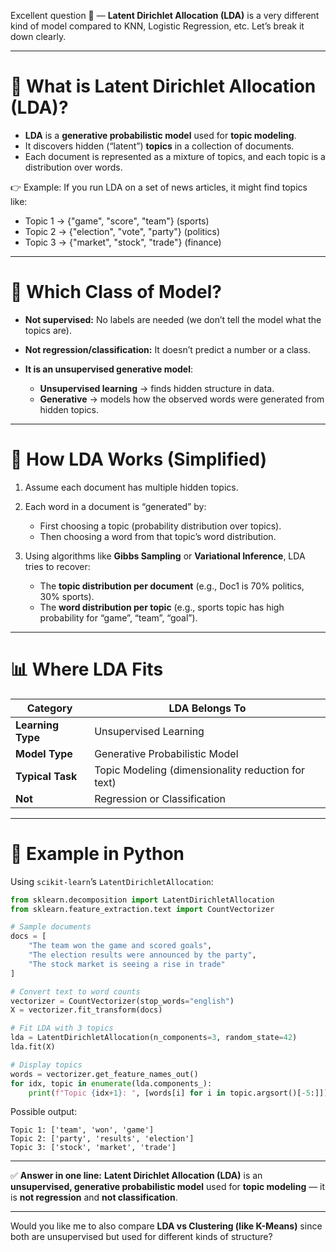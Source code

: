 Excellent question 🙌 — **Latent Dirichlet Allocation (LDA)** is a very different kind of model compared to KNN, Logistic Regression, etc. Let’s break it down clearly.

---

# 📖 What is Latent Dirichlet Allocation (LDA)?

* **LDA** is a **generative probabilistic model** used for **topic modeling**.
* It discovers hidden (“latent”) **topics** in a collection of documents.
* Each document is represented as a mixture of topics, and each topic is a distribution over words.

👉 Example: If you run LDA on a set of news articles, it might find topics like:

* Topic 1 → {"game", "score", "team"} (sports)
* Topic 2 → {"election", "vote", "party"} (politics)
* Topic 3 → {"market", "stock", "trade"} (finance)

---

# 🧠 Which Class of Model?

* **Not supervised:** No labels are needed (we don’t tell the model what the topics are).
* **Not regression/classification:** It doesn’t predict a number or a class.
* **It is an unsupervised generative model**:

  * **Unsupervised learning** → finds hidden structure in data.
  * **Generative** → models how the observed words were generated from hidden topics.

---

# 📂 How LDA Works (Simplified)

1. Assume each document has multiple hidden topics.
2. Each word in a document is “generated” by:

   * First choosing a topic (probability distribution over topics).
   * Then choosing a word from that topic’s word distribution.
3. Using algorithms like **Gibbs Sampling** or **Variational Inference**, LDA tries to recover:

   * The **topic distribution per document** (e.g., Doc1 is 70% politics, 30% sports).
   * The **word distribution per topic** (e.g., sports topic has high probability for “game”, “team”, “goal”).

---

# 📊 Where LDA Fits

| Category          | LDA Belongs To                                     |
| ----------------- | -------------------------------------------------- |
| **Learning Type** | Unsupervised Learning                              |
| **Model Type**    | Generative Probabilistic Model                     |
| **Typical Task**  | Topic Modeling (dimensionality reduction for text) |
| **Not**           | Regression or Classification                       |

---

# 🐍 Example in Python

Using `scikit-learn`’s `LatentDirichletAllocation`:

```python
from sklearn.decomposition import LatentDirichletAllocation
from sklearn.feature_extraction.text import CountVectorizer

# Sample documents
docs = [
    "The team won the game and scored goals",
    "The election results were announced by the party",
    "The stock market is seeing a rise in trade"
]

# Convert text to word counts
vectorizer = CountVectorizer(stop_words="english")
X = vectorizer.fit_transform(docs)

# Fit LDA with 3 topics
lda = LatentDirichletAllocation(n_components=3, random_state=42)
lda.fit(X)

# Display topics
words = vectorizer.get_feature_names_out()
for idx, topic in enumerate(lda.components_):
    print(f"Topic {idx+1}: ", [words[i] for i in topic.argsort()[-5:]])
```

Possible output:

```
Topic 1: ['team', 'won', 'game']
Topic 2: ['party', 'results', 'election']
Topic 3: ['stock', 'market', 'trade']
```

---

✅ **Answer in one line:**
**Latent Dirichlet Allocation (LDA)** is an **unsupervised, generative probabilistic model** used for **topic modeling** — it is **not regression** and **not classification**.

---

Would you like me to also compare **LDA vs Clustering (like K-Means)** since both are unsupervised but used for different kinds of structure?
